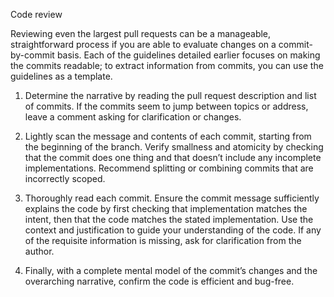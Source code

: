 Code review

Reviewing even the largest pull requests can be a manageable, straightforward process if you are able to evaluate 
changes on a commit-by-commit basis. Each of the guidelines detailed earlier focuses on making the commits readable; 
to extract information from commits, you can use the guidelines as a template.

1. Determine the narrative by reading the pull request description and list of commits. 
   If the commits seem to jump between topics or address, leave a comment asking for clarification or changes.

2. Lightly scan the message and contents of each commit, starting from the beginning of the branch. 
   Verify smallness and atomicity by checking that the commit does one thing and that doesn’t include 
   any incomplete implementations. Recommend splitting or combining commits that are incorrectly scoped.

3. Thoroughly read each commit. Ensure the commit message sufficiently explains the code by first checking that 
   implementation matches the intent, then that the code matches the stated implementation. Use the context and 
   justification to guide your understanding of the code. If any of the requisite information is missing, ask for 
   clarification from the author.

4. Finally, with a complete mental model of the commit’s changes and the overarching narrative, confirm the code is efficient and bug-free.
